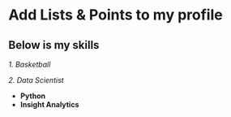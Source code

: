 # Add Lists & Points to my profile

## Below is my skills
*1. Basketball*

_2. Data Scientist_
   - **Python**
   - __Insight Analytics__
